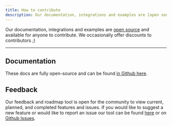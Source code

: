```yaml
---
title: How to contribute
description: Our documentation, integrations and examples are [open source](https://github.com/canopy-api/canopy-api) and available for anyone to contribute.
---
```


Our documentation, integrations and examples are [open source](https://github.com/canopy-api/canopy-api) and available for anyone to contribute. We occasionally offer discounts to contributors ;)

---

## Documentation

These docs are fully open-source and can be found [in Github here](https://github.com/canopy-api/canopy-api/tree/main/docs).

## Feedback

Our feedback and roadmap tool is open for the community to view current, planned, and completed features and issues. If you would like to suggest a new feature or would like to report an issue our tool can be found [here](https://feedback.canopyapi.co/feature-requests) or on [Github Issues](https://github.com/canopy-api/canopy-api/issues).
